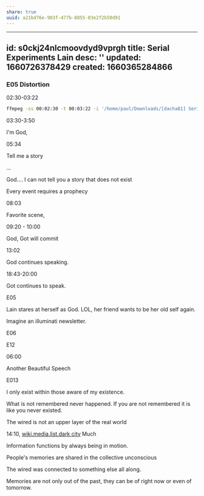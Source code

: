 ```yaml
---
share: true
uuid: a21bd76e-903f-477b-8855-03e2f2b50d91
---
```

---
id: s0ckj24nlcmoovdyd9vprgh
title: Serial Experiments Lain
desc: ''
updated: 1660726378429
created: 1660365284866
---

### E05 Distortion

02:30-03:22

``` bash
ffmpeg -ss 00:02:30 -t 00:03:22 -i '/home/paul/Downloads/[dacha81] Serial Experiments Lain (1998) [BluRay x264 Dual Audio 1080p FLAC]/Serial Experiments Lain - S01E05.mkv' -vcodec copy -acodec copy '/home/paul/Downloads/[dacha81] Serial Experiments Lain (1998) [BluRay x264 Dual Audio 1080p FLAC]/cuts/test.mkv'
```
03:30-3:50

I'm God, 

05:34

Tell me a story

...

God.... I can not tell you a story that does not exist

Every event requires a prophecy

08:03

Favorite scene,

09:20 - 10:00 

God, Got will commit

13:02

God continues speaking.

18:43-20:00

Got continues to speak.

E05

Lain stares at herself as God. LOL, her friend wants to be her old self again.

Imagine an illuminati newsletter. 

E06

E12

06:00

Another Beautiful Speech

E013

I only exist within those aware of my existence.

What is not remembered never happened. If you are not remembered it is like you never existed.

The wired is not an upper layer of the real world

14:10, [wiki.media.list.dark city](/c7825f9f-c8a4-4b22-a716-68e7292826a9) Much

Information functions by always being in motion.

People's memories are shared in the collective unconscious

The wired was connected to something else all along.

Memories are not only out of the past, they can be of right now or even of tomorrow.
